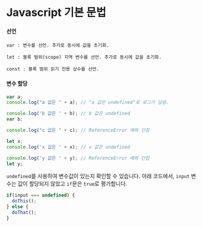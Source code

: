 <h1>Javascript 기본 문법</h1>

<h4> 선언</h4>

```
var : 변수를 선언. 추가로 동시에 값을 초기화.

let : 블록 범위(scope) 지역 변수를 선언. 추가로 동시에 값을 초기화.

const : 블록 범위 읽기 전용 상수를 선언.
```

<h4>변수 할당</h4>

```javascript
var a;
console.log("a 값은 " + a); // "a 값은 undefined"로 로그가 남음.

console.log('b 값은 ' + b); // b 값은 undefined
var b;

console.log("c 값은 " + c); // ReferenceError 예외 던짐

let x;
console.log('x 값은 ' + x); // x 값은 undefined

console.log('y 값은 ' + y); // ReferenceError 예외 던짐
let y;
```

`undefined`를 사용하여 변수값이 있는지 확인할 수 있습니다. 아래 코드에서, `input` 변수는 값이 할당되지 않았고 `if`문은 `true`로 평가합니다.

```javascript
if(input === undefined) {
  doThis();
} else {
  doThat();
}
```

